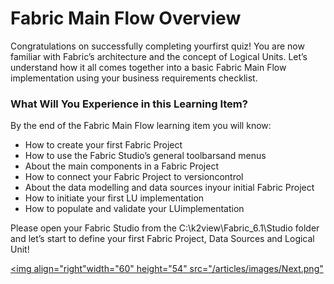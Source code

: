 # ­­Fabric Main Flow Overview

Congratulations on successfully completing yourfirst quiz!  You are now familiar with Fabric’s architecture and the concept of Logical Units. Let’s understand how it all comes together into a basic Fabric Main Flow implementation using your business requirements checklist.

 

### What Will You Experience in this Learning Item?

By the end of the Fabric Main Flow learning item you will know:

-  How to create your first Fabric Project
-  How to use the Fabric Studio’s general toolbarsand menus
- About the main components in a Fabric Project 
-  How to connect your Fabric Project to versioncontrol
- About the data modelling and data sources inyour initial Fabric Project 
- How to initiate your first LU implementation 
- How to populate and validate your LUimplementation

 

Please open your Fabric Studio from the C:\k2view\Fabric_6.1\Studio folder and let’s start to define your first Fabric Project, Data Sources and Logical Unit!



[<img align="right"width="60" height="54" src="/articles/images/Next.png"](/academy/03_fabric_basic_LU/02_create_a_fabric_project.md)